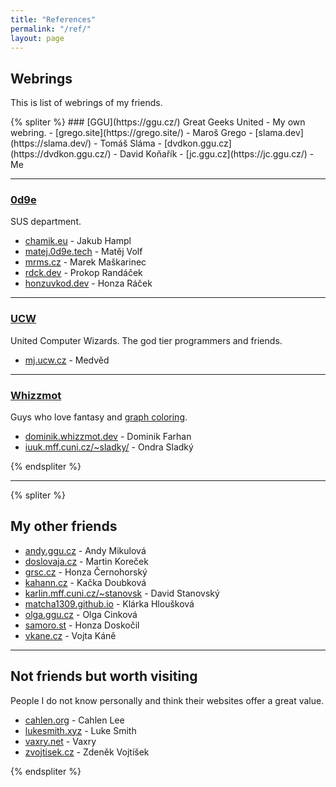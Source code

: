 ```yaml
---
title: "References"
permalink: "/ref/"
layout: page
---
```


## Webrings
This is list of webrings of my friends.

<div class="webring-display">
{% spliter %}
### [GGU](https://ggu.cz/)
Great Geeks United - My own webring.
- [grego.site](https://grego.site/) - Maroš Grego
- [slama.dev](https://slama.dev/) - Tomáš Sláma
- [dvdkon.ggu.cz](https://dvdkon.ggu.cz/) - David Koňařík
- [jc.ggu.cz](https://jc.ggu.cz/) - Me

---

### [0d9e](https://0d9e.tech)
SUS department.
- [chamik.eu](https://chamik.eu/) - Jakub Hampl
- [matej.0d9e.tech](https://matej.0d9e.tech/) - Matěj Volf
- [mrms.cz](https://mrms.cz/) - Marek Maškarinec
- [rdck.dev](https://rdck.dev/) - Prokop Randáček
- [honzuvkod.dev](https://honzuvkod.dev/) - Honza Ráček

---

### [UCW](https://ucw.cz)
United Computer Wizards. The god tier programmers and friends.
- [mj.ucw.cz](https://mj.ucw.cz/) - Medvěd

---

### [Whizzmot](https://whizzmot.dev)
Guys who love fantasy and [graph coloring](https://en.wikipedia.org/wiki/Graph_coloring).
- [dominik.whizzmot.dev](https://dominik.whizzmot.dev/) - Dominik Farhan
- [iuuk.mff.cuni.cz/~sladky/](https://iuuk.mff.cuni.cz/~sladky/) - Ondra Sladký

{% endspliter %}
</div>

---


<div class="webring-display">
{% spliter %}

## My other friends
- [andy.ggu.cz](https://andy.ggu.cz/) - Andy Mikulová
- [doslovaja.cz](https://doslovaja.cz/) - Martin Koreček
- [grsc.cz](https://grsc.cz/) - Honza Černohorský
- [kahann.cz](https://kahann.cz/) - Kačka Doubková
- [karlin.mff.cuni.cz/~stanovsk](https://www2.karlin.mff.cuni.cz/~stanovsk/) - David Stanovský
- [matcha1309.github.io](https://matcha1309.github.io/) - Klárka Hloušková
- [olga.ggu.cz](https://olga.ggu.cz/) - Olga Cinková
- [samoro.st](https://samoro.st/) - Honza Doskočil
- [vkane.cz](https://vkane.cz/) - Vojta Káně

---

## Not friends but worth visiting
People I do not know personally and think their websites offer a great value.

- [cahlen.org](https://cahlen.org/index.html) - Cahlen Lee
- [lukesmith.xyz](https://lukesmith.xyz/) - Luke Smith
- [vaxry.net](https://vaxry.net/) - Vaxry
- [zvojtisek.cz](http://www.zvojtisek.cz/) - Zdeněk Vojtíšek

{% endspliter %}

